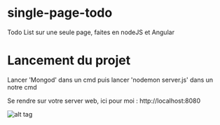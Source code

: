 # single-page-todo

Todo List sur une seule page, faites en nodeJS et Angular

# Lancement du projet

Lancer 'Mongod' dans un cmd puis lancer 'nodemon server.js' dans un notre cmd

Se rendre sur votre server web, ici pour moi : http://localhost:8080

![alt tag](https://user-images.githubusercontent.com/17701301/31774775-f91f667e-b4e6-11e7-99e1-359d5f937622.png)
